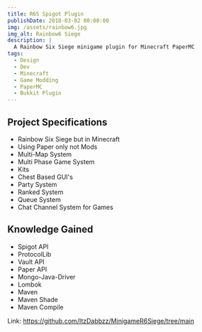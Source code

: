 ```yaml
---
title: R6S Spigot Plugin
publishDate: 2018-03-02 00:00:00
img: /assets/rainbow6.jpg
img_alt: Rainbow6 Siege
description: |
  A Rainbow Six Siege minigame plugin for Minecraft PaperMC
tags:
  - Design
  - Dev
  - Minecraft
  - Game Modding
  - PaperMC
  - Bukkit Plugin
---
```


## Project Specifications
 - Rainbow Six Siege but in Minecraft
 - Using Paper only not Mods
 - Multi-Map System
 - Multi Phase Game System
 - Kits
 - Chest Based GUI's
 - Party System
 - Ranked System
 - Queue System
 - Chat Channel System for Games

## Knowledge Gained
 - Spigot API
 - ProtocolLib
 - Vault API
 - Paper API
 - Mongo-Java-Driver
 - Lombok
 - Maven
 - Maven Shade
 - Maven Compile

Link: https://github.com/ItzDabbzz/MinigameR6Siege/tree/main